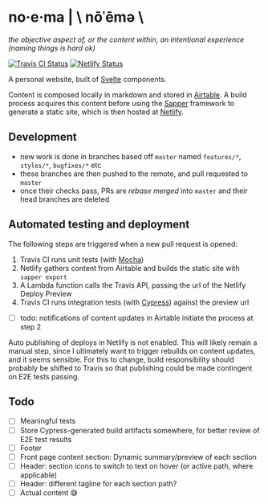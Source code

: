 # no·​e·​ma | \ nōˈēmə \
*the objective aspect of, or the content within, an intentional experience (naming things is hard ok)*

[![Travis CI Status](https://img.shields.io/travis/pghk/noema)](https://travis-ci.org/pghk/noema)
[![Netlify Status](https://img.shields.io/netlify/8aa59343-ad8c-458d-9ce8-6d519ce86c33)](https://app.netlify.com/sites/noema)

A personal website, built of [Svelte](https://svelte.dev/) components.

Content is composed locally in markdown and stored in [Airtable](https://airtable.com/). A build process acquires this content before using the [Sapper](https://sapper.svelte.dev/) framework to generate a static site, which is then hosted at [Netlify](https://www.netlify.com/).

## Development
* new work is done in branches based off `master` named `features/*`, `styles/*`, `bugfixes/*` etc
* these branches are then pushed to the remote, and pull requested to `master`
* once their checks pass, PRs are *rebase merged* into `master` and their head branches are deleted

## Automated testing and deployment
The following steps are triggered when a new pull request is opened:
1. Travis CI runs unit tests (with [Mocha](https://mochajs.org/))
2. Netlify gathers content from Airtable and builds the static site with `sapper export`
3. A Lambda function calls the Travis API, passing the url of the Netlify Deploy Preview
4. Travis CI runs integration tests (with [Cypress](https://www.cypress.io/)) against the preview url

- [ ] todo: notifications of content updates in Airtable initiate the process at step 2

Auto publishing of deploys in Netlify is not enabled. This will likely remain a manual step, since I ultimately want to trigger rebuilds on content updates, and it seems sensible. For this to change, build responsibility should probably be shifted to Travis so that publishing could be made contingent on E2E tests passing.

## Todo
- [ ] Meaningful tests
- [ ] Store Cypress-generated build artifacts somewhere, for better review of E2E test results
- [ ] Footer
- [ ] Front page content section: Dynamic summary/preview of each section
- [ ] Header: section icons to switch to text on hover (or active path, where applicable)
- [ ] Header: different tagline for each section path?
- [ ] Actual content 😅
